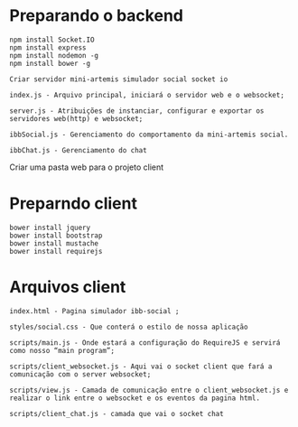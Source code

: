 # Preparando o backend
    npm install Socket.IO
    npm install express
    npm install nodemon -g 
    npm install bower -g

    Criar servidor mini-artemis simulador social socket io

    index.js - Arquivo principal, iniciará o servidor web e o websocket;

    server.js - Atribuições de instanciar, configurar e exportar os servidores web(http) e websocket;
    
    ibbSocial.js - Gerenciamento do comportamento da mini-artemis social.

    ibbChat.js - Gerenciamento do chat

Criar uma pasta web para o projeto client

# Preparndo client

    bower install jquery
    bower install bootstrap
    bower install mustache
    bower install requirejs

# Arquivos client

    index.html - Pagina simulador ibb-social ;

    styles/social.css - Que conterá o estilo de nossa aplicação

    scripts/main.js - Onde estará a configuração do RequireJS e servirá como nosso “main program”;

    scripts/client_websocket.js - Aqui vai o socket client que fará a comunicação com o server websocket;

    scripts/view.js - Camada de comunicação entre o client_websocket.js e realizar o link entre o websocket e os eventos da pagina html.

    scripts/client_chat.js - camada que vai o socket chat